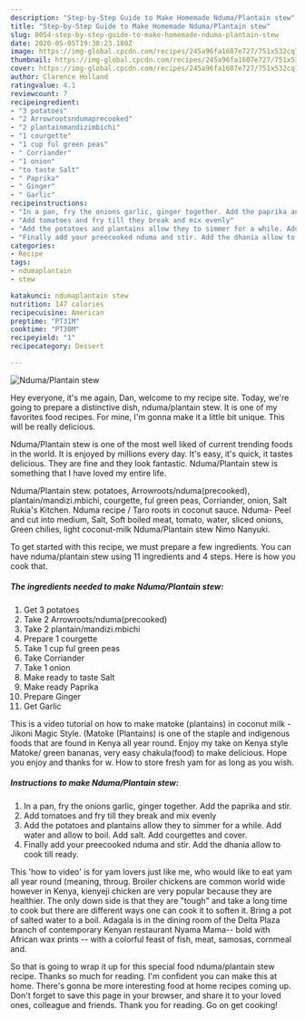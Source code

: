```yaml
---
description: "Step-by-Step Guide to Make Homemade Nduma/Plantain stew"
title: "Step-by-Step Guide to Make Homemade Nduma/Plantain stew"
slug: 8054-step-by-step-guide-to-make-homemade-nduma-plantain-stew
date: 2020-05-05T19:38:23.180Z
image: https://img-global.cpcdn.com/recipes/245a96fa1607e727/751x532cq70/ndumaplantain-stew-recipe-main-photo.jpg
thumbnail: https://img-global.cpcdn.com/recipes/245a96fa1607e727/751x532cq70/ndumaplantain-stew-recipe-main-photo.jpg
cover: https://img-global.cpcdn.com/recipes/245a96fa1607e727/751x532cq70/ndumaplantain-stew-recipe-main-photo.jpg
author: Clarence Holland
ratingvalue: 4.1
reviewcount: 7
recipeingredient:
- "3 potatoes"
- "2 Arrowrootsndumaprecooked"
- "2 plantainmandizimbichi"
- "1 courgette"
- "1 cup ful green peas"
- " Corriander"
- "1 onion"
- "to taste Salt"
- " Paprika"
- " Ginger"
- " Garlic"
recipeinstructions:
- "In a pan, fry the onions garlic, ginger together. Add the paprika and stir."
- "Add tomatoes and fry till they break and mix evenly"
- "Add the potatoes and plantains allow they to simmer for a while. Add water and allow to boil. Add salt. Add courgettes and cover."
- "Finally add your preecooked nduma and stir. Add the dhania allow to cook till ready."
categories:
- Recipe
tags:
- ndumaplantain
- stew

katakunci: ndumaplantain stew 
nutrition: 147 calories
recipecuisine: American
preptime: "PT31M"
cooktime: "PT30M"
recipeyield: "1"
recipecategory: Dessert

---
```



![Nduma/Plantain stew](https://img-global.cpcdn.com/recipes/245a96fa1607e727/751x532cq70/ndumaplantain-stew-recipe-main-photo.jpg)

Hey everyone, it's me again, Dan, welcome to my recipe site. Today, we're going to prepare a distinctive dish, nduma/plantain stew. It is one of my favorites food recipes. For mine, I'm gonna make it a little bit unique. This will be really delicious.

Nduma/Plantain stew is one of the most well liked of current trending foods in the world. It is enjoyed by millions every day. It's easy, it's quick, it tastes delicious. They are fine and they look fantastic. Nduma/Plantain stew is something that I have loved my entire life.

Nduma/Plantain stew. potatoes, Arrowroots/nduma(precooked), plantain/mandizi.mbichi, courgette, ful green peas, Corriander, onion, Salt Rukia&#39;s Kitchen. Nduma recipe / Taro roots in coconut sauce. Nduma- Peel and cut into medium, Salt, Soft boiled meat, tomato, water, sliced onions, Green chilies, light coconut-milk Nduma/Plantain stew Nimo Nanyuki.


To get started with this recipe, we must prepare a few ingredients. You can have nduma/plantain stew using 11 ingredients and 4 steps. Here is how you cook that.

<!--inarticleads1-->

##### The ingredients needed to make Nduma/Plantain stew:

1. Get 3 potatoes
1. Take 2 Arrowroots/nduma(precooked)
1. Take 2 plantain/mandizi.mbichi
1. Prepare 1 courgette
1. Take 1 cup ful green peas
1. Take  Corriander
1. Take 1 onion
1. Make ready to taste Salt
1. Make ready  Paprika
1. Prepare  Ginger
1. Get  Garlic


This is a video tutorial on how to make matoke (plantains) in coconut milk - Jikoni Magic Style. (Matoke (Plantains) is one of the staple and indigenous foods that are found in Kenya all year round. Enjoy my take on Kenya style Matoke/ green bananas, very easy chakula(food) to make delicious. Hope you enjoy and thanks for w. How to store fresh yam for as long as you wish. 

<!--inarticleads2-->

##### Instructions to make Nduma/Plantain stew:

1. In a pan, fry the onions garlic, ginger together. Add the paprika and stir.
1. Add tomatoes and fry till they break and mix evenly
1. Add the potatoes and plantains allow they to simmer for a while. Add water and allow to boil. Add salt. Add courgettes and cover.
1. Finally add your preecooked nduma and stir. Add the dhania allow to cook till ready.


This &#39;how to video&#39; is for yam lovers just like me, who would like to eat yam all year round (meaning, throug. Broiler chickens are common world wide however in Kenya, kienyeji chicken are very popular because they are healthier. The only down side is that they are &#34;tough&#34; and take a long time to cook but there are different ways one can cook it to soften it. Bring a pot of salted water to a boil. Adagala is in the dining room of the Delta Plaza branch of contemporary Kenyan restaurant Nyama Mama-- bold with African wax prints -- with a colorful feast of fish, meat, samosas, cornmeal and. 

So that is going to wrap it up for this special food nduma/plantain stew recipe. Thanks so much for reading. I'm confident you can make this at home. There's gonna be more interesting food at home recipes coming up. Don't forget to save this page in your browser, and share it to your loved ones, colleague and friends. Thank you for reading. Go on get cooking!
